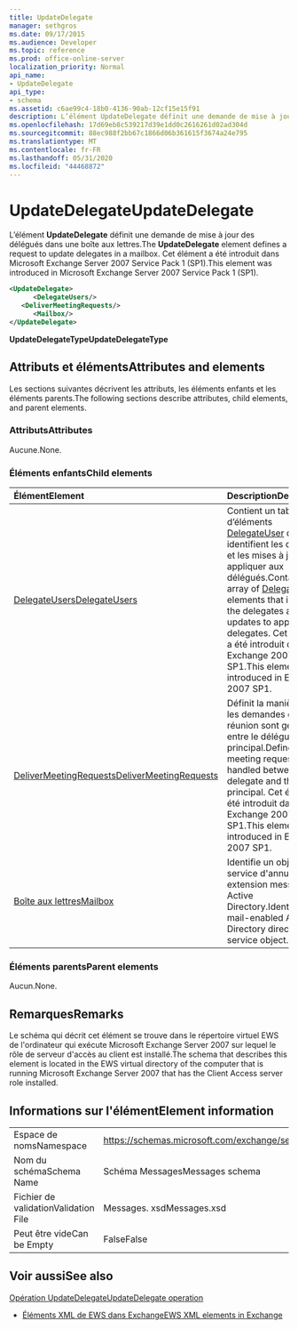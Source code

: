 ```yaml
---
title: UpdateDelegate
manager: sethgros
ms.date: 09/17/2015
ms.audience: Developer
ms.topic: reference
ms.prod: office-online-server
localization_priority: Normal
api_name:
- UpdateDelegate
api_type:
- schema
ms.assetid: c6ae99c4-18b0-4136-90ab-12cf15e15f91
description: L’élément UpdateDelegate définit une demande de mise à jour des délégués dans une boîte aux lettres. Cet élément a été introduit dans Microsoft Exchange Server 2007 Service Pack 1 (SP1).
ms.openlocfilehash: 17d69eb8c539217d39e1dd0c2616261d02ad304d
ms.sourcegitcommit: 88ec988f2bb67c1866d06b361615f3674a24e795
ms.translationtype: MT
ms.contentlocale: fr-FR
ms.lasthandoff: 05/31/2020
ms.locfileid: "44468872"
---
```

# <a name="updatedelegate"></a><span data-ttu-id="63406-104">UpdateDelegate</span><span class="sxs-lookup"><span data-stu-id="63406-104">UpdateDelegate</span></span>

<span data-ttu-id="63406-105">L’élément **UpdateDelegate** définit une demande de mise à jour des délégués dans une boîte aux lettres.</span><span class="sxs-lookup"><span data-stu-id="63406-105">The **UpdateDelegate** element defines a request to update delegates in a mailbox.</span></span> <span data-ttu-id="63406-106">Cet élément a été introduit dans Microsoft Exchange Server 2007 Service Pack 1 (SP1).</span><span class="sxs-lookup"><span data-stu-id="63406-106">This element was introduced in Microsoft Exchange Server 2007 Service Pack 1 (SP1).</span></span> 
  
```xml
<UpdateDelegate>
      <DelegateUsers/>
   <DeliverMeetingRequests/>
      <Mailbox/>
</UpdateDelegate>
```

 <span data-ttu-id="63406-107">**UpdateDelegateType**</span><span class="sxs-lookup"><span data-stu-id="63406-107">**UpdateDelegateType**</span></span>
## <a name="attributes-and-elements"></a><span data-ttu-id="63406-108">Attributs et éléments</span><span class="sxs-lookup"><span data-stu-id="63406-108">Attributes and elements</span></span>

<span data-ttu-id="63406-109">Les sections suivantes décrivent les attributs, les éléments enfants et les éléments parents.</span><span class="sxs-lookup"><span data-stu-id="63406-109">The following sections describe attributes, child elements, and parent elements.</span></span>
  
### <a name="attributes"></a><span data-ttu-id="63406-110">Attributs</span><span class="sxs-lookup"><span data-stu-id="63406-110">Attributes</span></span>

<span data-ttu-id="63406-111">Aucune.</span><span class="sxs-lookup"><span data-stu-id="63406-111">None.</span></span>
  
### <a name="child-elements"></a><span data-ttu-id="63406-112">Éléments enfants</span><span class="sxs-lookup"><span data-stu-id="63406-112">Child elements</span></span>

|<span data-ttu-id="63406-113">**Élément**</span><span class="sxs-lookup"><span data-stu-id="63406-113">**Element**</span></span>|<span data-ttu-id="63406-114">**Description**</span><span class="sxs-lookup"><span data-stu-id="63406-114">**Description**</span></span>|
|:-----|:-----|
|[<span data-ttu-id="63406-115">DelegateUsers</span><span class="sxs-lookup"><span data-stu-id="63406-115">DelegateUsers</span></span>](delegateusers.md) <br/> |<span data-ttu-id="63406-116">Contient un tableau d’éléments [DelegateUser](delegateuser.md) qui identifient les délégués et les mises à jour à appliquer aux délégués.</span><span class="sxs-lookup"><span data-stu-id="63406-116">Contains an array of [DelegateUser](delegateuser.md) elements that identify the delegates and the updates to apply to the delegates.</span></span> <span data-ttu-id="63406-117">Cet élément a été introduit dans Exchange 2007 SP1.</span><span class="sxs-lookup"><span data-stu-id="63406-117">This element was introduced in Exchange 2007 SP1.</span></span>  <br/> |
|[<span data-ttu-id="63406-118">DeliverMeetingRequests</span><span class="sxs-lookup"><span data-stu-id="63406-118">DeliverMeetingRequests</span></span>](delivermeetingrequests.md) <br/> |<span data-ttu-id="63406-119">Définit la manière dont les demandes de réunion sont gérées entre le délégué et le principal.</span><span class="sxs-lookup"><span data-stu-id="63406-119">Defines how meeting requests are handled between the delegate and the principal.</span></span> <span data-ttu-id="63406-120">Cet élément a été introduit dans Exchange 2007 SP1.</span><span class="sxs-lookup"><span data-stu-id="63406-120">This element was introduced in Exchange 2007 SP1.</span></span>  <br/> |
|[<span data-ttu-id="63406-121">Boîte aux lettres</span><span class="sxs-lookup"><span data-stu-id="63406-121">Mailbox</span></span>](mailbox.md) <br/> |<span data-ttu-id="63406-122">Identifie un objet de service d'annuaire à extension messagerie Active Directory.</span><span class="sxs-lookup"><span data-stu-id="63406-122">Identifies a mail-enabled Active Directory directory service object.</span></span>  <br/> |
   
### <a name="parent-elements"></a><span data-ttu-id="63406-123">Éléments parents</span><span class="sxs-lookup"><span data-stu-id="63406-123">Parent elements</span></span>

<span data-ttu-id="63406-124">Aucun.</span><span class="sxs-lookup"><span data-stu-id="63406-124">None.</span></span>
  
## <a name="remarks"></a><span data-ttu-id="63406-125">Remarques</span><span class="sxs-lookup"><span data-stu-id="63406-125">Remarks</span></span>

<span data-ttu-id="63406-126">Le schéma qui décrit cet élément se trouve dans le répertoire virtuel EWS de l'ordinateur qui exécute Microsoft Exchange Server 2007 sur lequel le rôle de serveur d'accès au client est installé.</span><span class="sxs-lookup"><span data-stu-id="63406-126">The schema that describes this element is located in the EWS virtual directory of the computer that is running Microsoft Exchange Server 2007 that has the Client Access server role installed.</span></span>
  
## <a name="element-information"></a><span data-ttu-id="63406-127">Informations sur l'élément</span><span class="sxs-lookup"><span data-stu-id="63406-127">Element information</span></span>

|||
|:-----|:-----|
|<span data-ttu-id="63406-128">Espace de noms</span><span class="sxs-lookup"><span data-stu-id="63406-128">Namespace</span></span>  <br/> |https://schemas.microsoft.com/exchange/services/2006/messages  <br/> |
|<span data-ttu-id="63406-129">Nom du schéma</span><span class="sxs-lookup"><span data-stu-id="63406-129">Schema Name</span></span>  <br/> |<span data-ttu-id="63406-130">Schéma Messages</span><span class="sxs-lookup"><span data-stu-id="63406-130">Messages schema</span></span>  <br/> |
|<span data-ttu-id="63406-131">Fichier de validation</span><span class="sxs-lookup"><span data-stu-id="63406-131">Validation File</span></span>  <br/> |<span data-ttu-id="63406-132">Messages. xsd</span><span class="sxs-lookup"><span data-stu-id="63406-132">Messages.xsd</span></span>  <br/> |
|<span data-ttu-id="63406-133">Peut être vide</span><span class="sxs-lookup"><span data-stu-id="63406-133">Can be Empty</span></span>  <br/> |<span data-ttu-id="63406-134">False</span><span class="sxs-lookup"><span data-stu-id="63406-134">False</span></span>  <br/> |
   
## <a name="see-also"></a><span data-ttu-id="63406-135">Voir aussi</span><span class="sxs-lookup"><span data-stu-id="63406-135">See also</span></span>



[<span data-ttu-id="63406-136">Opération UpdateDelegate</span><span class="sxs-lookup"><span data-stu-id="63406-136">UpdateDelegate operation</span></span>](updatedelegate-operation.md)


- [<span data-ttu-id="63406-137">Éléments XML de EWS dans Exchange</span><span class="sxs-lookup"><span data-stu-id="63406-137">EWS XML elements in Exchange</span></span>](ews-xml-elements-in-exchange.md)

